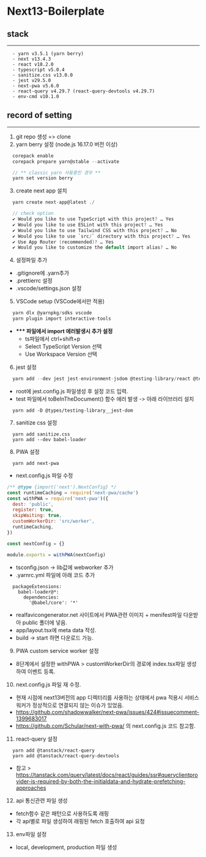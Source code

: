 # Next13-Boilerplate

## stack

---

```
  - yarn v3.5.1 (yarn berry)
  - next v13.4.3
  - react v18.2.0
  - typescript v5.0.4
  - sanitize.css v13.0.0
  - jest v29.5.0
  - next-pwa v5.6.0
  - react-query v4.29.7 (react-query-devtools v4.29.7)
  - env-cmd v10.1.0
```

## record of setting

---

1. git repo 생성 => clone
2. yarn berry 설정 (node.js 16.17.0 버전 이상)

```c
  corepack enable
  corepack prepare yarn@stable --activate

  // ** classic yarn 사용중인 경우 **
  yarn set version berry
```

3. create next app 설치

```c
  yarn create next-app@latest ./

  // check option
  ✔ Would you like to use TypeScript with this project? … Yes
  ✔ Would you like to use ESLint with this project? … Yes
  ✔ Would you like to use Tailwind CSS with this project? … No
  ✔ Would you like to use `src/` directory with this project? … Yes
  ✔ Use App Router (recommended)? … Yes
  ✔ Would you like to customize the default import alias? … No
```

4. 설정파일 추가

- .gitignore에 .yarn추가
- .prettierrc 설정
- .vscode/settings.json 설정

5. VSCode setup (VSCode에서만 적용)

```c
  yarn dlx @yarnpkg/sdks vscode
  yarn plugin import interactive-tools
```

- <b> \*\*\* 파일에서 import 에러발생시 추가 설정 </b>
  - ts파일에서 ctrl+shift+p
  - Select TypeScript Version 선택
  - Use Workspace Version 선택

6. jest 설정

```c
  yarn add --dev jest jest-environment-jsdom @testing-library/react @testing-library/jest-dom
```

- root에 jest.config.js 파일생성 후 설정 코드 입력.
- test 파일에서 toBeInTheDocument() 함수 에러 발생 -> 아래 라이브러리 설치

```
  yarn add -D @types/testing-library__jest-dom
```

7. sanitize css 설정

```
  yarn add sanitize.css
  yarn add --dev babel-loader
```

8. PWA 설정

```
  yarn add next-pwa
```

- next.config.js 파일 수정

```js
/** @type {import('next').NextConfig} */
const runtimeCaching = require('next-pwa/cache')
const withPWA = require('next-pwa')({
  dest: 'public',
  register: true,
  skipWaiting: true,
  customWorkerDir: 'src/worker',
  runtimeCaching,
})

const nextConfig = {}

module.exports = withPWA(nextConfig)
```

- tsconfig.json -> lib값에 webworker 추가
- .yarnrc.yml 파일에 아래 코드 추가

```
  packageExtensions:
    babel-loader@*:
      dependencies:
        '@babel/core': '*'
```

- realfavicongenerator.net 사이트에서 PWA관련 이미지 + menifest파일 다운받아 public 폴더에 넣음.
- app/layout.tsx에 meta data 작성.
- build -> start 하면 다운로드 가능.

9. PWA custom service worker 설정

- 8단계에서 설정한 withPWA > customWorkerDir의 경로에 index.tsx파일 생성하여 이벤트 등록.

10. next.config.js 파일 재 수정.

- 현재 시점에 next13버전의 app 디렉터리를 사용하는 상태에서 pwa 적용시 서비스워커가 정상적으로 연결되지 않는 이슈가 있었음.
- https://github.com/shadowwalker/next-pwa/issues/424#issuecomment-1399683017
- https://github.com/Schular/next-with-pwa/ 의 next.config.js 코드 참고함.

11. react-query 설정

```
  yarn add @tanstack/react-query
  yarn add @tanstack/react-query-devtools
```

- 참고 > https://tanstack.com/query/latest/docs/react/guides/ssr#queryclientprovider-is-required-by-both-the-initialdata-and-hydrate-prefetching-approaches

12. api 통신관련 파일 생성

- fetch함수 같은 패턴으로 사용하도록 래핑
- 각 api별로 파일 생성하여 래핑된 fetch 호출하여 api 요청

13. env파일 설정

- local, development, production 파일 생성
